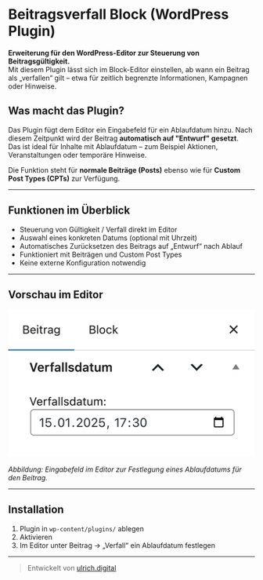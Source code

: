 # Beitragsverfall Block (WordPress Plugin)

**Erweiterung für den WordPress-Editor zur Steuerung von Beitragsgültigkeit.**  
Mit diesem Plugin lässt sich im Block-Editor einstellen, ab wann ein Beitrag als „verfallen“ gilt – etwa für zeitlich begrenzte Informationen, Kampagnen oder Hinweise.

## Was macht das Plugin?

Das Plugin fügt dem Editor ein Eingabefeld für ein Ablaufdatum hinzu. Nach diesem Zeitpunkt wird der Beitrag **automatisch auf "Entwurf" gesetzt**.  
Das ist ideal für Inhalte mit Ablaufdatum – zum Beispiel Aktionen, Veranstaltungen oder temporäre Hinweise.

Die Funktion steht für **normale Beiträge (Posts)** ebenso wie für **Custom Post Types (CPTs)** zur Verfügung.

---

## Funktionen im Überblick

- Steuerung von Gültigkeit / Verfall direkt im Editor
- Auswahl eines konkreten Datums (optional mit Uhrzeit)
- Automatisches Zurücksetzen des Beitrags auf „Entwurf“ nach Ablauf
- Funktioniert mit Beiträgen und Custom Post Types
- Keine externe Konfiguration notwendig

---

## Vorschau im Editor

![Beitragsverfall Editor](./assets/beitragsverfall_editor.png)

*Abbildung: Eingabefeld im Editor zur Festlegung eines Ablaufdatums für den Beitrag.*

---

## Installation

1. Plugin in `wp-content/plugins/` ablegen
2. Aktivieren
3. Im Editor unter Beitrag → „Verfall“ ein Ablaufdatum festlegen

---

> Entwickelt von [ulrich.digital](https://ulrich.digital)

